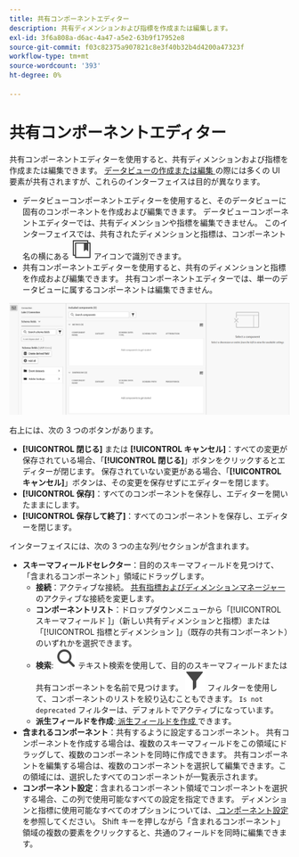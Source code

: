 ```yaml
---
title: 共有コンポーネントエディター
description: 共有ディメンションおよび指標を作成または編集します。
exl-id: 3f6a808a-d6ac-4a47-a5e2-63b9f17952e8
source-git-commit: f03c82375a907821c8e3f40b32b4d4200a47323f
workflow-type: tm+mt
source-wordcount: '393'
ht-degree: 0%

---
```


# 共有コンポーネントエディター

共有コンポーネントエディターを使用すると、共有ディメンションおよび指標を作成または編集できます。 [ データビューの作成または編集 ](/help/data-views/create-dataview.md) の際には多くの UI 要素が共有されますが、これらのインターフェイスは目的が異なります。

* データビューコンポーネントエディターを使用すると、そのデータビューに固有のコンポーネントを作成および編集できます。 データビューコンポーネントエディターでは、共有ディメンションや指標を編集できません。 このインターフェイスでは、共有されたディメンションと指標は、コンポーネント名の横にある ![ 共有コンポーネントアイコン ](/help/assets/icons/CCLibrary.svg) アイコンで識別できます。
* 共有コンポーネントエディターを使用すると、共有のディメンションと指標を作成および編集できます。 共有コンポーネントエディターでは、単一のデータビューに属するコンポーネントは編集できません。

![ コンポーネントエディターのスクリーンショット ](assets/component-editor.png)

右上には、次の 3 つのボタンがあります。

* **[!UICONTROL 閉じる]** または **[!UICONTROL キャンセル]**：すべての変更が保存されている場合、「**[!UICONTROL 閉じる]**」ボタンをクリックするとエディターが閉じます。 保存されていない変更がある場合、「**[!UICONTROL キャンセル]**」ボタンは、その変更を保存せずにエディターを閉じます。
* **[!UICONTROL 保存]**：すべてのコンポーネントを保存し、エディターを開いたままにします。
* **[!UICONTROL 保存して終了]**：すべてのコンポーネントを保存し、エディターを閉じます。

インターフェイスには、次の 3 つの主な列/セクションが含まれます。

* **スキーマフィールドセレクター**：目的のスキーマフィールドを見つけて、「含まれるコンポーネント」領域にドラッグします。
   * **接続**：アクティブな接続。 [ 共有指標およびディメンションマネージャー ](smd-overview.md) のアクティブな接続を変更します。
   * **コンポーネントリスト**：ドロップダウンメニューから「[!UICONTROL  スキーマフィールド ]」（新しい共有ディメンションと指標）または「[!UICONTROL  指標とディメンション ]」（既存の共有コンポーネント）のいずれかを選択できます。
   * **検索**: ![ 検索アイコン ](/help/assets/icons/Search.svg) テキスト検索を使用して、目的のスキーマフィールドまたは共有コンポーネントを名前で見つけます。 ![ フィルターアイコン ](/help/assets/icons/Filter.svg) フィルターを使用して、コンポーネントのリストを絞り込むこともできます。 `Is not deprecated` フィルターは、デフォルトでアクティブになっています。
   * **派生フィールドを作成**:[ 派生フィールドを作成 ](/help/data-views/derived-fields/derived-fields.md) できます。
* **含まれるコンポーネント**：共有するように設定するコンポーネント。 共有コンポーネントを作成する場合は、複数のスキーマフィールドをこの領域にドラッグして、複数のコンポーネントを同時に作成できます。 共有コンポーネントを編集する場合は、複数のコンポーネントを選択して編集できます。この領域には、選択したすべてのコンポーネントが一覧表示されます。
* **コンポーネント設定**：含まれるコンポーネント領域でコンポーネントを選択する場合、この列で使用可能なすべての設定を指定できます。 ディメンションと指標に使用可能なすべてのオプションについては、[ コンポーネント設定 ](/help/data-views/component-settings/overview.md) を参照してください。 Shift キーを押しながら「含まれるコンポーネント」領域の複数の要素をクリックすると、共通のフィールドを同時に編集できます。
